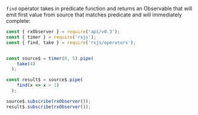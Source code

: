 <!--
name:		
title:		find
pageTitle:	find — RxJS operator example + marble diagram
desc:		find operator takes in predicate function and returns an Observable that will emit first value from source that matches predicate and will immediately complete:
docsUrl:	https://rxjs.dev/api/operators/find
-->

`find` operator takes in predicate function and returns an Observable that will emit first value from source that matches predicate and will immediately complete:

```js
const { rxObserver } = require('api/v0.3');
const { timer } = require('rxjs');
const { find, take } = require('rxjs/operators');


const source$ = timer(0, 5).pipe(
    take(4)
  );

const result$ = source$.pipe(
    find(x => x > 1)
  );

source$.subscribe(rxObserver());
result$.subscribe(rxObserver());

```
